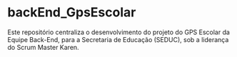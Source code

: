 # backEnd_GpsEscolar
Este repositório centraliza o desenvolvimento do projeto do GPS Escolar da Equipe Back-End, para a Secretaria de Educação (SEDUC), sob a liderança do Scrum Master Karen.

